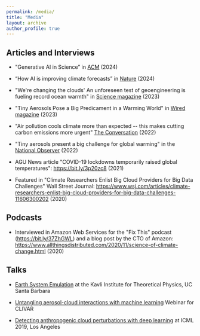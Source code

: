 ```yaml
---
permalink: /media/
title: "Media"
layout: archive
author_profile: true
---
```


## Articles and Interviews

- "Generative AI in Science” in [ACM](https://cacm.acm.org/news/scientific-applications-of-generative-ai/) (2024)

- “How AI is improving climate forecasts” in [Nature](https://www.nature.com/articles/d41586-024-00780-8) (2024)

-   "We're changing the clouds' An unforeseen test of geoengineering is
    fueling record ocean warmth" in [Science
    magazine](https://www.science.org/content/article/changing-clouds-unforeseen-test-geoengineering-fueling-record-ocean-warmth) (2023)

-   "Tiny Aerosols Pose a Big Predicament in a Warming World" in [Wired
    magazine](https://www.wired.com/story/tiny-aerosols-pose-a-big-dilemma-in-a-warming-world/) (2023)

-   "Air pollution cools climate more than expected -- this makes
    cutting carbon emissions more urgent" [The
    Conversation](https://theconversation.com/air-pollution-cools-climate-more-than-expected-this-makes-cutting-carbon-emissions-more-urgent-192433) (2022)

-   "Tiny aerosols present a big challenge for global warming" in the
    [National
    Observer](https://www.nationalobserver.com/2022/12/01/news/tiny-aerosols-dilemma-global-warming) (2022)

-   AGU News article "COVID-19 lockdowns temporarily raised global
    temperatures": <https://bit.ly/3p20zc8> (2021)

-   Featured in "Climate Researchers Enlist Big Cloud Providers for Big
    Data Challenges" Wall Street Journal:
    <https://www.wsj.com/articles/climate-researchers-enlist-big-cloud-providers-for-big-data-challenges-11606300202> (2020)


## Podcasts

-   Interviewed in Amazon Web Services for the "Fix This" podcast
    (https://bit.ly/37ZhGWL) and a blog post by the CTO of Amazon:
    <https://www.allthingsdistributed.com/2020/11/science-of-climate-change.html> (2020)

## Talks

 - [Earth System Emulation](https://www.youtube.com/watch?v=WThcHN3zuVQ) at the Kavli Institute for Theoretical Physics, UC Santa Barbara

 - [Untangling aerosol-cloud interactions with machine learning](https://www.youtube.com/watch?v=JcRkVdILxN4) Webinar for CLIVAR

 - [Detecting anthropogenic cloud perturbations with deep learning](https://slideslive.com/38917855) at ICML 2019, Los Angeles

